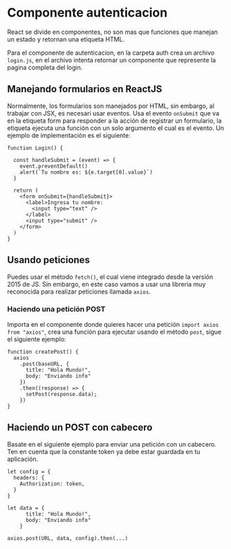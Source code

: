 # Componente autenticacion

React se divide en componentes, no son mas que funciones que manejan un estado y retornan una etiqueta HTML.

Para el componente de autenticacion, en la carpeta auth crea un archivo `login.js`, en el archivo intenta retornar un componente que represente la pagina completa del login.

## Manejando formularios en ReactJS

Normalmente, los formularios son manejados por HTML, sin embargo, al trabajar con JSX, es necesari usar eventos. Usa el evento `onSubmit` que va en la etiqueta form para responder a la acción de registrar un formulario, la etiqueta ejecuta una función con un solo argumento el cual es el evento. Un ejemplo de implementación es el siguiente:

```
function Login() {

  const handleSubmit = (event) => {
    event.preventDefault()
    alert(`Tu nombre es: ${e.target[0].value}`)
  }

  return (
    <form onSubmit={handleSubmit}>
      <label>Ingresa tu nombre:
        <input type="text" />
      </label>
      <input type="submit" />
    </form>
  )
}
```

## Usando peticiones

Puedes usar el método `fetch()`, el cual viene integrado desde la versión 2015 de JS. Sin embargo, en este caso vamos a usar una libreria muy reconocida para realizar peticiones llamada `axios`.

### Haciendo una petición POST

Importa en el componente donde quieres hacer una petición `import axios from "axios"`, crea una función para ejecutar usando el método `post`, sigue el siguiente ejemplo:

```
function createPost() {
  axios
    .post(baseURL, {
      title: "Hola Mundo!",
      body: "Enviando info"
    })
    .then((response) => {
      setPost(response.data);
    })
}
```

## Haciendo un POST con cabecero

Basate en el siguiente ejemplo para enviar una petición con un cabecero. Ten en cuenta que la constante token ya debe estar guardada en tu aplicación.

```
let config = {
  headers: {
    Authorization: token,
  }
}

let data = {
      title: "Hola Mundo!",
      body: "Enviando info"
    }

axios.post(URL, data, config).then(...)
```